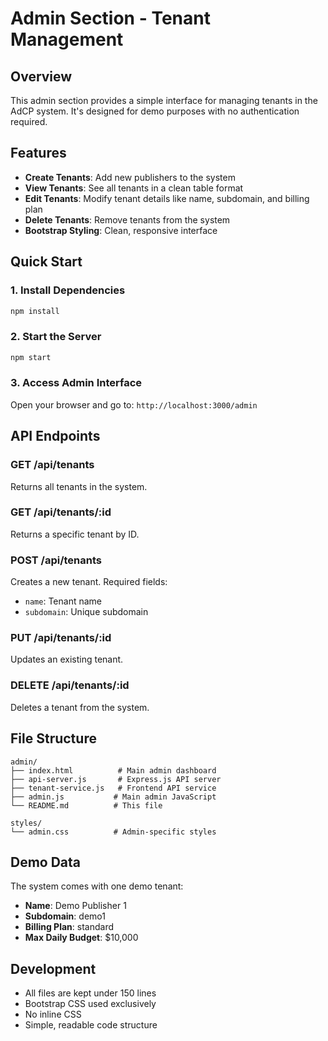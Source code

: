 # Admin Section - Tenant Management

## Overview
This admin section provides a simple interface for managing tenants in the AdCP system. It's designed for demo purposes with no authentication required.

## Features
- **Create Tenants**: Add new publishers to the system
- **View Tenants**: See all tenants in a clean table format
- **Edit Tenants**: Modify tenant details like name, subdomain, and billing plan
- **Delete Tenants**: Remove tenants from the system
- **Bootstrap Styling**: Clean, responsive interface

## Quick Start

### 1. Install Dependencies
```bash
npm install
```

### 2. Start the Server
```bash
npm start
```

### 3. Access Admin Interface
Open your browser and go to: `http://localhost:3000/admin`

## API Endpoints

### GET /api/tenants
Returns all tenants in the system.

### GET /api/tenants/:id
Returns a specific tenant by ID.

### POST /api/tenants
Creates a new tenant. Required fields:
- `name`: Tenant name
- `subdomain`: Unique subdomain

### PUT /api/tenants/:id
Updates an existing tenant.

### DELETE /api/tenants/:id
Deletes a tenant from the system.

## File Structure
```
admin/
├── index.html          # Main admin dashboard
├── api-server.js       # Express.js API server
├── tenant-service.js   # Frontend API service
├── admin.js           # Main admin JavaScript
└── README.md          # This file

styles/
└── admin.css          # Admin-specific styles
```

## Demo Data
The system comes with one demo tenant:
- **Name**: Demo Publisher 1
- **Subdomain**: demo1
- **Billing Plan**: standard
- **Max Daily Budget**: $10,000

## Development
- All files are kept under 150 lines
- Bootstrap CSS used exclusively
- No inline CSS
- Simple, readable code structure
